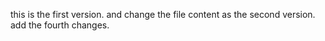 this is the first version.
and change the file content as the second version.
add the fourth changes.
